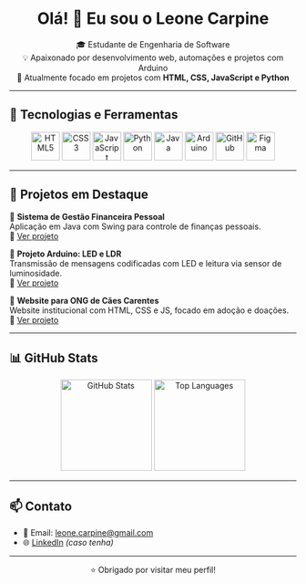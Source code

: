 <h1 align="center">Olá! 👋 Eu sou o Leone Carpine</h1>

<p align="center">
🎓 Estudante de Engenharia de Software <br>
💡 Apaixonado por desenvolvimento web, automações e projetos com Arduino <br>
🚀 Atualmente focado em projetos com <strong>HTML, CSS, JavaScript e Python</strong>
</p>

---

## 🧰 Tecnologias e Ferramentas

<p align="center">
  <img src="https://cdn.jsdelivr.net/gh/devicons/devicon/icons/html5/html5-original.svg" width="50" alt="HTML5"/>
  <img src="https://cdn.jsdelivr.net/gh/devicons/devicon/icons/css3/css3-original.svg" width="50" alt="CSS3"/>
  <img src="https://cdn.jsdelivr.net/gh/devicons/devicon/icons/javascript/javascript-original.svg" width="50" alt="JavaScript"/>
  <img src="https://cdn.jsdelivr.net/gh/devicons/devicon/icons/python/python-original.svg" width="50" alt="Python"/>
  <img src="https://cdn.jsdelivr.net/gh/devicons/devicon/icons/java/java-original.svg" width="50" alt="Java"/>
  <img src="https://cdn.jsdelivr.net/gh/devicons/devicon/icons/arduino/arduino-original.svg" width="50" alt="Arduino"/>
  <img src="https://cdn.jsdelivr.net/gh/devicons/devicon/icons/github/github-original.svg" width="50" alt="GitHub"/>
  <img src="https://cdn.jsdelivr.net/gh/devicons/devicon/icons/figma/figma-original.svg" width="50" alt="Figma"/>
</p>

---

## 🚀 Projetos em Destaque

🔹 **Sistema de Gestão Financeira Pessoal**  
Aplicação em Java com Swing para controle de finanças pessoais.  
🔗 [Ver projeto](https://github.com/LeoneCarpine/seu-projeto)

🔹 **Projeto Arduino: LED e LDR**  
Transmissão de mensagens codificadas com LED e leitura via sensor de luminosidade.  
🔗 [Ver projeto](https://github.com/LeoneCarpine/seu-projeto)

🔹 **Website para ONG de Cães Carentes**  
Website institucional com HTML, CSS e JS, focado em adoção e doações.  
🔗 [Ver projeto](https://github.com/LeoneCarpine/seu-projeto)

---

## 📊 GitHub Stats

<p align="center">
  <img src="https://github-readme-stats.vercel.app/api?username=LeoneCarpine&show_icons=true&theme=radical" alt="GitHub Stats" height="160"/>
  <img src="https://github-readme-stats.vercel.app/api/top-langs/?username=LeoneCarpine&layout=compact&theme=radical" alt="Top Languages" height="160"/>
</p>

---

## 📫 Contato

- 📧 Email: leone.carpine@gmail.com  
- 🌐 [LinkedIn](https://www.linkedin.com/in/leonecarpine/) *(caso tenha)*  

---

<p align="center">⭐ Obrigado por visitar meu perfil!</p>
